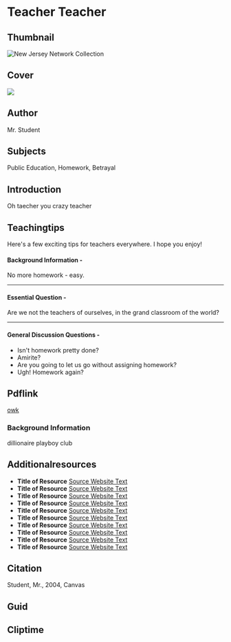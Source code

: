 # Teacher Teacher

## Thumbnail

![New Jersey Network Collection](https://s3.amazonaws.com/americanarchive.org/special-collections/NJN_specialcollection_logocollage.png "New Jersey Network Collection")

## Cover
  <img class="educator-resource-cover" src="https://s3.amazonaws.com/americanarchive.org/exhibits/ClimateChange_SignatureImage.jpg"/>


## Author

Mr. Student

## Subjects

Public Education, Homework, Betrayal

## Introduction

Oh taecher you crazy teacher

## Teachingtips

Here's a few exciting tips for teachers everywhere. I hope you enjoy!

#### Background Information -

No more homework - easy.

<hr>

#### Essential Question - 

Are we not the teachers of ourselves, in the grand classroom of the world?

<hr>

#### General Discussion Questions -
- Isn't homework pretty done?
- Amirite?
- Are you going to let us go without assigning homework?
- Ugh! Homework again?

## Pdflink

<a href="http://www.google.com">owk</a>

### Background Information
dillionaire playboy club

## Additionalresources
- <b>Title of Resource</b> [Source Website Text](http://www.google.com/)
- <b>Title of Resource</b> [Source Website Text](http://www.google.com/)
- <b>Title of Resource</b> [Source Website Text](http://www.google.com/)
- <b>Title of Resource</b> [Source Website Text](http://www.google.com/)
- <b>Title of Resource</b> [Source Website Text](http://www.google.com/)
- <b>Title of Resource</b> [Source Website Text](http://www.google.com/)
- <b>Title of Resource</b> [Source Website Text](http://www.google.com/)
- <b>Title of Resource</b> [Source Website Text](http://www.google.com/)
- <b>Title of Resource</b> [Source Website Text](http://www.google.com/)
- <b>Title of Resource</b> [Source Website Text](http://www.google.com/)

## Citation

Student, Mr., 2004, Canvas

## Guid
## Cliptime
